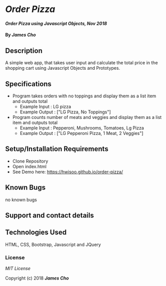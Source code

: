 # _Order Pizza_

#### _Order Pizza using Javascript Objects, Nov 2018_

#### By _**James Cho**_

## Description

A simple web app, that takes user input and calculate the total price in the shopping cart using Javascript Objects and Prototypes.

## Specifications
  * Program takes orders with no toppings and display them as a list item and outputs total
    - Example Input : LG pizza
    - Example Output : ["LG Pizza, No Toppings"]
  * Program counts number of meats and veggies and display them as a list item and outputs total
    - Example Input : Pepperoni, Mushrooms, Tomatoes, Lg Pizza
    - Example Output : ["LG Pepperoni Pizza, 1 Meat, 2 Veggies"]

## Setup/Installation Requirements

* Clone Repository
* Open index.html
* See Demo here: https://hwisoo.github.io/order-pizza/


## Known Bugs

no known bugs

## Support and contact details



## Technologies Used

HTML, CSS, Bootstrap, Javascript and JQuery

### License

*MIT License*

Copyright (c) 2018 **_James Cho_**
